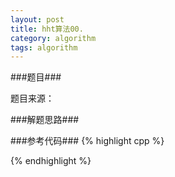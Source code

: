 ```yaml
---
layout: post
title: hht算法00. 
category: algorithm
tags: algorithm
---
```


###题目###


题目来源：[]()

###解题思路###


###参考代码###
{% highlight cpp %}

{% endhighlight %}

